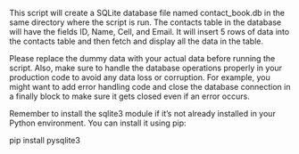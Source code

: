 This script will create a SQLite database file named contact_book.db in the same directory where the script is run. The contacts table in the database will have the fields ID, Name, Cell, and Email. It will insert 5 rows of data into the contacts table and then fetch and display all the data in the table.

Please replace the dummy data with your actual data before running the script. Also, make sure to handle the database operations properly in your production code to avoid any data loss or corruption. For example, you might want to add error handling code and close the database connection in a finally block to make sure it gets closed even if an error occurs.

Remember to install the sqlite3 module if it’s not already installed in your Python environment. You can install it using pip:

pip install pysqlite3
